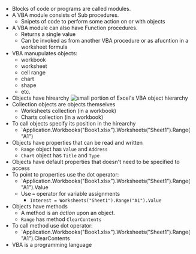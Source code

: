 - Blocks of code or programs are called modules.
- A VBA module consists of Sub procedures.
	- Snipets of code to perform some action on or with objects
- A VBA module can also have Function procedures.
	- Returns a single value
	- Can be invoked as from another VBA procedure or as afucntion in a worksheet formula
- VBA manupulates objects:
	- workbook
	- worksheet
	- cell range
	- chart
	- shape
	- etc.
- Objects have hirearchy
![small portion of Excel's VBA object hierarchy](https://i.imgur.com/0oCU0r1.png)
- Collection objects are objects themselves
	- Worksheets collection (in a workbook)
	- Charts collection (in a workbook)
- To call objects specify its position in the hirearchy
	- `Application.Workbooks("Book1.xlsx").Worksheets("Sheet1").Range("A1")
- Objects have properties that can be read and written
	- `Range` object has `Value` and `Address`
	- `Chart` object has `Title` and `Type`
- Objects have default properties that doesn't need to be specified to access
- To point to properties use the dot operator:
	- `Application.Workbooks("Book1.xlsx").Worksheets("Sheet1").Range("A1").Value
	- Use `=` operator for variable assignments
		- `Interest = Worksheets("Sheet1").Range("A1").Value`
- Objects have methods
	- A method is an *action* upon an object.
	- `Range` has method `ClearContents`
- To call method use dot operator:
	- `Application.Workbooks("Book1.xlsx").Worksheets("Sheet1").Range("A1").ClearContents
- VBA is a programming language